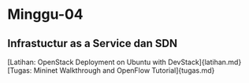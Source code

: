 # Minggu-04
## Infrastuctur as a Service dan SDN

[Latihan: OpenStack Deployment on Ubuntu with DevStack]{latihan.md}
[Tugas: Mininet Walkthrough and OpenFlow Tutorial]{tugas.md}